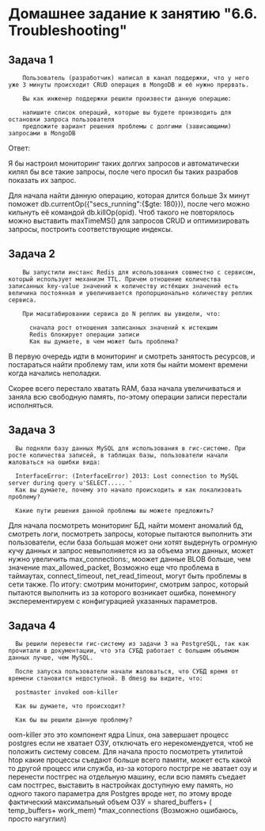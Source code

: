 # Домашнее задание к занятию "6.6. Troubleshooting"

## Задача 1

        Пользователь (разработчик) написал в канал поддержки, что у него уже 3 минуты происходит CRUD операция в MongoDB и её нужно прервать.

        Вы как инженер поддержки решили произвести данную операцию:

        напишите список операций, которые вы будете производить для остановки запроса пользователя
        предложите вариант решения проблемы с долгими (зависающими) запросами в MongoDB

Ответ: 

Я бы настроил мониторинг таких долгих запросов и автоматически килял бы все такие запросы, после чего просил бы таких разрабов показать их запрос.

Для начала найти данную операцию, которая длится больше 3х минут поможет db.currentOp({"secs_running":{$gte: 180}}), после чего можно кильнуть её командой db.killOp(opid). Чтоб такого не повторялось можно выставить maxTimeMS() для запросов CRUD и оптимизировать запросы, построить соответствующие индексы.

## Задача 2

        Вы запустили инстанс Redis для использования совместно с сервисом, который использует механизм TTL. Причем отношение количества записанных key-value значений к количеству истёкших значений есть величина постоянная и увеличивается пропорционально количеству реплик сервиса.

        При масштабировании сервиса до N реплик вы увидели, что:

          сначала рост отношения записанных значений к истекшим
          Redis блокирует операции записи
          Как вы думаете, в чем может быть проблема?

В первую очередь идти в мониторинг и смотреть занятость ресурсов, и постараться найти проблему там, или хотя бы найти момент времени когда начались неполадки.

Скорее всего перестало хватать RAM, база начала увеличиваться и заняла всю свободную память, по-этому операции записи перестали исполняться.

## Задача 3

      Вы подняли базу данных MySQL для использования в гис-системе. При росте количества записей, в таблицах базы, пользователи начали жаловаться на ошибки вида:

      InterfaceError: (InterfaceError) 2013: Lost connection to MySQL server during query u'SELECT..... '
      Как вы думаете, почему это начало происходить и как локализовать проблему?

      Какие пути решения данной проблемы вы можете предложить? 

Для начала посмотреть мониторинг БД, найти момент аномалий бд, смотреть логи, посмотреть запросы, которые пытаются выполнить эти пользователи, если база большая может они хотят выдернуть огромную кучу данных и запрос невыполняется из за объема этих данных, может нужно увеличить max_connections:, моожет данные BLOB больше, чем значение max_allowed_packet,
Возможно еще что проблема в таймаутах, connect_timeout, net_read_timeout, могут быть проблемы в сети также. По итогу: смотрим мониторинг, смотрим запрос, который пытаются выполнить из за которого возникает ошибка, понемногу эксперементируем с конфигурацией указанных параметров.

## Задача 4

      Вы решили перевести гис-систему из задачи 3 на PostgreSQL, так как прочитали в документации, что эта СУБД работает с большим объемом данных лучше, чем MySQL.

      После запуска пользователи начали жаловаться, что СУБД время от времени становится недоступной. В dmesg вы видите, что:

      postmaster invoked oom-killer

      Как вы думаете, что происходит?

      Как бы вы решили данную проблему?

oom-killer это это компонент ядра Linux, она завершает процесс postgres если не хватает ОЗУ, отключать его нерекомендуется, чтоб не положить систему совсем.
Для начала просто посмотреть утилитой htop какие процессы съедают больше всего памяти, может есть какой то другой процесс или служба, из-за которого постргре не зватает озу и перенести постгрес на отдельную машину, если всю память съедает сам постгрес, выставить в настройках доступную ему память, но одного такого параметра для Postgres вроде нет, по этому вроде фактический максимальный объем ОЗУ = shared_buffers+ ( temp_buffers+ work_mem) *max_connections (Возможно ошибаюсь, просто нагуглил)

